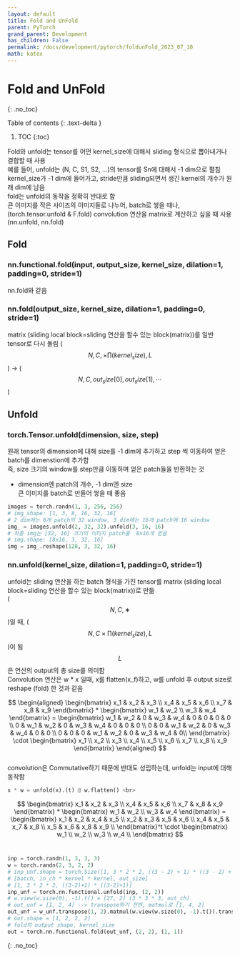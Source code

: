```yaml
---
layout: default
title: Fold and UnFold
parent: PyTorch
grand_parent: Development
has_children: False
permalink: /docs/development/pytorch/foldunFold_2023_07_10
math: katex
---
```


# Fold and UnFold
{: .no_toc}

Table of contents
{: .text-delta }
1. TOC
{:toc}

Fold와 unfold는 tensor를 어떤 kernel_size에 대해서 sliding 형식으로 뽑아내거나 결합할 때 사용 <br>
예를 들어, unfold는 (N, C, S1, S2, ...)의 tensor를 Sn에 대해서 -1 dim으로 펼침 <br>
kernel_size가 -1 dim에 들어가고, stride만큼 sliding되면서 생긴 kernel의 개수가 원래 dim에 남음 <br>
fold는 unfold의 동작을 정확히 반대로 함 <br>
큰 이미지를 작은 사이즈의 이미지들로 나누어, batch로 쌓을 때나, (torch.tensor.unfold & F.fold)
convolution 연산을 matrix로 계산하고 싶을 때 사용 (nn.unfold, nn.fold)  <br>

## Fold
### nn.functional.fold(input, output_size, kernel_size, dilation=1, padding=0, stride=1)
nn.fold와 같음

### nn.fold(output_size, kernel_size, dilation=1, padding=0, stride=1)
matrix (sliding local block=sliding 연산을 할수 있는 block(matrix))를 일반 tensor로 다시 돌림
($$N, C, \times\prod(kernel_size), L$$) -> ($$N, C, out_size[0], out_size[1], \cdots $$)

## Unfold
### torch.Tensor.unfold(dimension, size, step)
원래 tensor의 dimension에 대해 size를 -1 dim에 추가하고 step 씩 이동하여 얻은 batch를 dimenstion에 추가함 <br>
즉, size 크기의 window를 step만큼 이동하며 얻은 patch들을 반환하는 것  <br>
- dimension엔 patch의 개수, -1 dim엔 size <br>
큰 이미지를 batch로 만들어 쌓을 때 좋음 <br>
```python
images = torch.randn(1, 3, 256, 256)
# img_shape: [1, 3, 8, 16, 32, 16]
# 2 dim에는 8개 patch의 32 window, 3 dim에는 16개 patch에 16 window
img_ = images.unfold(2, 32, 32).unfold(3, 16, 16)
# 최종 img는 [32, 16] 크기의 이미지 patch를  8x16개 얻음
# img.shape: [8x16, 3, 32, 16]
img = img_.reshape(128, 3, 32, 16)
```

### nn.unfold(kernel_size, dilation=1, padding=0, stride=1)
unfold는 sliding 연산을 하는 batch 형식을 가진 tensor를 matrix (sliding local block=sliding 연산을 할수 있는 block(matrix))로  만듦 <br>
($$N, C, ∗$$)일 때, ($$N, C\times\prod(kernel_size), L$$)이 됨 <br>
$$L$$은 연산의 output의 총 size를 의미함 <br>
Convolution 연산은 w * x 일때, x를 flatten(x_f)하고, w를 unfold 후 output size로 reshape (fold) 한 것과 같음 <br>

$$
\begin{aligned}
    \begin{bmatrix} 
    x_1 & x_2 & x_3 \\ 
    x_4 & x_5 & x_6 \\ 
    x_7 & x_8 & x_9 
    \end{bmatrix} 
    * 
    \begin{bmatrix} 
    w_1 & w_2 \\ 
    w_3 & w_4 
    \end{bmatrix} = 
    \begin{bmatrix} 
    w_1 & w_2 & 0 & w_3 & w_4 & 0 & 0 & 0 & 0 \\  
    0 & w_1 & w_2 & 0 & w_3 & w_4 & 0 & 0 & 0 \\  
    0 & 0 & w_1 & w_2 & 0 & w_3 & w_4 & 0 & 0 \\ 
    0 &  0 & 0 & w_1 & w_2 & 0 & w_3 & w_4 & 0\\   
    \end{bmatrix} \cdot 
    \begin{bmatrix}  x_1 \\ x_2 \\ x_3 \\ x_4 \\ x_5 \\ x_6 \\ x_7 \\ x_8 \\ x_9  
    \end{bmatrix}
\end{aligned}
$$ 
<br>
convolution은 Commutative하기 때문에 반대도 성립하는데, unfold는 input에 대해 동작함 <br>

```python
x * w = unfold(x).(t) @ w.flatten() <br>
```

$$
\begin{bmatrix} x_1 & x_2 & x_3 \\ x_4 & x_5 & x_6 \\ x_7 & x_8 & x_9 \end{bmatrix} * \begin{bmatrix} w_1 & w_2 \\ w_3 & w_4 \end{bmatrix} = \begin{bmatrix}   x_1 & x_2 & x_4 & x_5 \\    x_2 & x_3 & x_5 & x_6 \\   x_4 & x_5 & x_7 & x_8 \\  x_5 & x_6 & x_8 & x_9  \\    \end{bmatrix}^t  \cdot \begin{bmatrix} w_1 \\ w_2 \\ w_3 \\ w_4 \\   \end{bmatrix}
$$
<br>

```python
inp = torch.randn(1, 3, 3, 3)
w = torch.randn(2, 3, 2, 2)
# inp_unf.shape = torch.Size([1, 3 * 2 * 2, ((3 - 2) + 1) * ((3 - 2) + 1)]) 
# [batch, in_ch * kernel * kernel, out_size]
# [1, 3 * 2 * 2, ((3-2)+1) * ((3-2)+1)]
inp_unf = torch.nn.functional.unfold(inp, (2, 2))
# w.view(w.size(0), -1).t() = [27, 2] (3 * 3 * 3, out_ch)
# out_unf = [1, 2, 4] --> transpose하기 전엔, matmul로 [1, 4, 2]
out_unf = w_unf.transpose(1, 2).matmul(w.view(w.size(0), -1).t()).transpose(1, 2)
# out.shape = [1, 2, 2, 2]
# fold의 output shape, kernel_size
out = torch.nn.functional.fold(out_unf, (2, 2), (1, 1))
```

{: .no_toc}